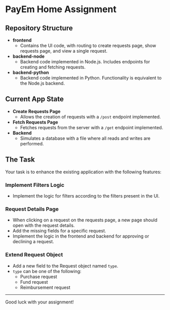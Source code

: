 # PayEm Home Assignment

## Repository Structure
- **frontend**
  - Contains the UI code, with routing to create requests page, show requests page, and view a single request.
- **backend-node**
  - Backend code implemented in Node.js. Includes endpoints for creating and fetching requests.
- **backend-python**
  - Backend code implemented in Python. Functionality is equivalent to the Node.js backend.

## Current App State
- **Create Requests Page**
  - Allows the creation of requests with a `/post` endpoint implemented.
- **Fetch Requests Page**
  - Fetches requests from the server with a `/get` endpoint implemented.
- **Backend**
  - Simulates a database with a file where all reads and writes are performed.

## The Task
Your task is to enhance the existing application with the following features:

### Implement Filters Logic
- Implement the logic for filters according to the filters present in the UI.

### Request Details Page
- When clicking on a request on the requests page, a new page should open with the request details.
- Add the missing fields for a specific request.
- Implement the logic in the frontend and backend for approving or declining a request.

### Extend Request Object
- Add a new field to the Request object named `type`.
- `type` can be one of the following:
  - Purchase request
  - Fund request
  - Reimbursement request

---

Good luck with your assignment!
